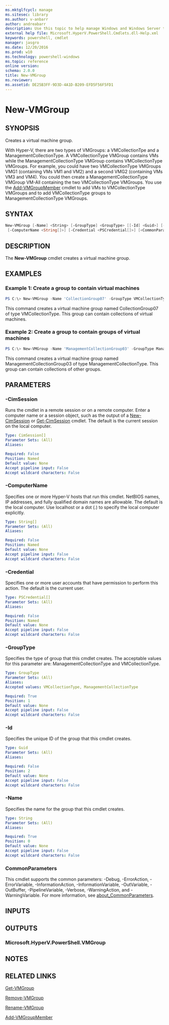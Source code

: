 ```yaml
---
ms.mktglfcycl: manage
ms.sitesec: library
ms.author: v-anbarr
author: andreabarr
description: Use this topic to help manage Windows and Windows Server technologies with Windows PowerShell.
external help file: Microsoft.HyperV.PowerShell.Cmdlets.dll-Help.xml
keywords: powershell, cmdlet
manager: jasgro
ms.date: 12/20/2016
ms.prod: w10
ms.technology: powershell-windows
ms.topic: reference
online version: 
schema: 2.0.0
title: New-VMGroup
ms.reviewer:
ms.assetid: DE25B3FF-9D3D-4A1D-B209-EFD5F56F5FD1
---
```


# New-VMGroup

## SYNOPSIS
Creates a virtual machine group.

With Hyper-V, there are two types of VMGroups: a VMCollectionTpe and a ManagementCollectionType. 
A VMCollectionType VMGroup contains VMs while the ManagementCollectionType VMGroup contains VMCollectionType VMGroups.
For example, you could have two VMCollectionType VMGroups VMG1 (containing VMs VM1 and VM2) and a second VMG2 (containing VMs VM3 and VM4). 
You could then create a ManagementCollectionType VMGroup VM-All containing the two VMCollectionType VMGroups.
You use the [Add-VMGroupMember](./Add-VMGroupMember.md) cmdlet to add VMs to VMCollectionType VMGroups and to add VMCollectionType groups to ManagementCollectionType VMGroups.

## SYNTAX

```powershell
New-VMGroup [-Name] <String> [-GroupType] <GroupType> [[-Id] <Guid>] [-CimSession <CimSession[]>]
 [-ComputerName <String[]>] [-Credential <PSCredential[]>] [<CommonParameters>]
```

## DESCRIPTION
The **New-VMGroup** cmdlet creates a virtual machine group.

## EXAMPLES

### Example 1: Create a group to contain virtual machines
```powershell
PS C:\> New-VMGroup -Name 'CollectionGroup07' -GroupType VMCollectionType
```

This command creates a virtual machine group named CollectionGroup07 of type VMCollectionType.
This group can contain collections of virtual machines.

### Example 2: Create a group to contain groups of virtual machines
```powershell
PS C:\> New-VMGroup -Name 'ManagementCollectionGroup03' -GroupType ManagementCollectionType
```

This command creates a virtual machine group named ManagementCollectionGroup03 of type ManagementCollectionType.
This group can contain collections of other groups.

## PARAMETERS

### -CimSession
Runs the cmdlet in a remote session or on a remote computer.
Enter a computer name or a session object, such as the output of a [New-CimSession](http://go.microsoft.com/fwlink/p/?LinkId=227967) or [Get-CimSession](http://go.microsoft.com/fwlink/p/?LinkId=227966) cmdlet.
The default is the current session on the local computer.

```yaml
Type: CimSession[]
Parameter Sets: (All)
Aliases: 

Required: False
Position: Named
Default value: None
Accept pipeline input: False
Accept wildcard characters: False
```

### -ComputerName
Specifies one or more Hyper-V hosts that run this cmdlet.
NetBIOS names, IP addresses, and fully qualified domain names are allowable.
The default is the local computer.
Use localhost or a dot (.) to specify the local computer explicitly.

```yaml
Type: String[]
Parameter Sets: (All)
Aliases: 

Required: False
Position: Named
Default value: None
Accept pipeline input: False
Accept wildcard characters: False
```

### -Credential
Specifies one or more user accounts that have permission to perform this action.
The default is the current user.

```yaml
Type: PSCredential[]
Parameter Sets: (All)
Aliases: 

Required: False
Position: Named
Default value: None
Accept pipeline input: False
Accept wildcard characters: False
```

### -GroupType
Specifies the type of group that this cmdlet creates.
The acceptable values for this parameter are: ManagementCollectionType and VMCollectionType.

```yaml
Type: GroupType
Parameter Sets: (All)
Aliases: 
Accepted values: VMCollectionType, ManagementCollectionType

Required: True
Position: 1
Default value: None
Accept pipeline input: False
Accept wildcard characters: False
```

### -Id
Specifies the unique ID of the group that this cmdlet creates.

```yaml
Type: Guid
Parameter Sets: (All)
Aliases: 

Required: False
Position: 2
Default value: None
Accept pipeline input: False
Accept wildcard characters: False
```

### -Name
Specifies the name for the group that this cmdlet creates.

```yaml
Type: String
Parameter Sets: (All)
Aliases: 

Required: True
Position: 0
Default value: None
Accept pipeline input: False
Accept wildcard characters: False
```

### CommonParameters
This cmdlet supports the common parameters: -Debug, -ErrorAction, -ErrorVariable, -InformationAction, -InformationVariable, -OutVariable, -OutBuffer, -PipelineVariable, -Verbose, -WarningAction, and -WarningVariable. For more information, see [about_CommonParameters](http://go.microsoft.com/fwlink/?LinkID=113216).

## INPUTS

## OUTPUTS

### Microsoft.HyperV.PowerShell.VMGroup

## NOTES

## RELATED LINKS

[Get-VMGroup](./Get-VMGroup.md)

[Remove-VMGroup](./Remove-VMGroup.md)

[Rename-VMGroup](./Rename-VMGroup.md)

[Add-VMGroupMember](./Add-VMGroupMember.md)




